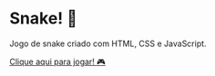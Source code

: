 # Snake! :snake:

Jogo de snake criado com HTML, CSS e JavaScript.

[Clique aqui para jogar! :video_game:](https://luigihenrick.github.io/html5-snake/)
